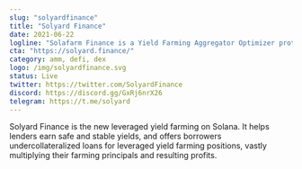```yaml
---
slug: "solyardfinance"
title: "Solyard Finance"
date: 2021-06-22
logline: "Solafarm Finance is a Yield Farming Aggregator Optimizer protocol on Solana."
cta: "https://solyard.finance/"
category: amm, defi, dex
logo: /img/solyardfinance.svg
status: Live
twitter: https://twitter.com/SolyardFinance
discord: https://discord.gg/GxRj6nrX26
telegram: https://t.me/solyard
---
```


Solyard Finance is the new leveraged yield farming on Solana. It helps lenders earn safe and stable yields, and offers borrowers undercollateralized loans for leveraged yield farming positions, vastly multiplying their farming principals and resulting profits.
